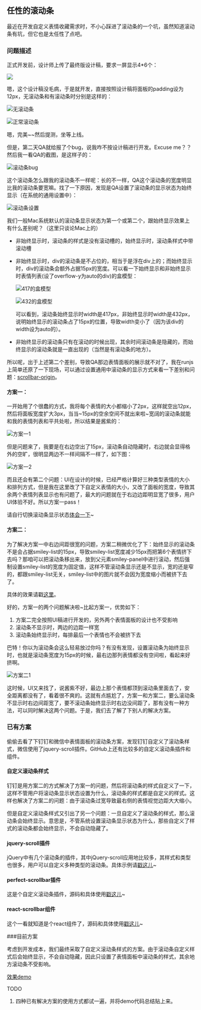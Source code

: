 ## 任性的滚动条



最近在开发自定义表情收藏需求时，不小心踩进了滚动条的一个坑，虽然知道滚动条有坑，但它也是太任性了点吧。

### 问题描述

正式开发前，设计师上传了最终版设计稿，要求一屏显示4*6个：

![](http://ow7p6xhhi.bkt.clouddn.com/%E9%9D%A2%E6%9D%BF%E8%AE%BE%E8%AE%A1%E7%A8%BF.png)

嗯，这个设计稿没毛病，于是就开发，直接按照设计稿将面板的padding设为12px，无滚动条和有滚动条时分别是这样的：

![无滚动条](http://ow7p6xhhi.bkt.clouddn.com/%E6%97%A0%E6%BB%9A%E5%8A%A8%E6%9D%A1.png)

![正常滚动条](http://ow7p6xhhi.bkt.clouddn.com/%E6%AD%A3%E5%B8%B8%E6%BB%9A%E5%8A%A8%E6%9D%A1.png)

嗯，完美~~然后提测，坐等上线。

但是，第二天QA就给报了个bug，说我咋不按设计稿进行开发。Excuse me？？然后我一看QA的截图，是这样子的：

![滚动条bug](http://ow7p6xhhi.bkt.clouddn.com/%E6%BB%9A%E5%8A%A8%E6%9D%A1bug.png)

这个滚动条怎么跟我的滚动条不一样呢：长的不一样，QA这个滚动条的宽度明显比我的滚动条要宽嘛。找了一下原因，发现是QA设置了滚动条的显示状态为始终显示（在系统的通用设置中）：

![滚动条设置](http://ow7p6xhhi.bkt.clouddn.com/%E6%BB%9A%E5%8A%A8%E6%9D%A1%E8%AE%BE%E7%BD%AE.png)

我们一般Mac系统默认的滚动条显示状态为第一个或第二个，跟始终显示效果上有什么差别呢？（这里只谈论Mac上的）

- 非始终显示时，滚动条的样式是没有滚动槽的，始终显示时，滚动条样式中带滚动槽

- 非始终显示时，div的滚动条是不占位的，相当于是浮在div上的；而始终显示时，div的滚动条会额外占据15px的宽度。可以看一下始终显示和非始终显示时表情列表(设了overflow-y为auto的div)的盒模型：

  ![417的盒模型](http://ow7p6xhhi.bkt.clouddn.com/417%E7%9A%84%E7%9B%92%E6%A8%A1%E5%9E%8B.png)

  ![432的盒模型](http://ow7p6xhhi.bkt.clouddn.com/432%E7%9A%84%E7%9B%92%E6%A8%A1%E5%9E%8B.png)

  可以看到，滚动条始终显示时width是417px，非始终显示时width是432px，说明始终显示的滚动条占了15px的位置，导致width变小了（因为该div的width设为auto的）。

- 非始终显示的滚动条只有在滚动的时候出现，其余时间滚动条是隐藏的，而始终显示的滚动条就是一直出现的（当然是有滚动条的地方）。

所以呢，出于上述第二个差别，导致QA那边表情面板的展示就不对了，我在runjs上简单还原了一下现场，可以通过设置通用中滚动条的显示方式来看一下差别和问题：[scrollbar-origin](http://runjs.cn/code/e8cysoa4)。

#### 方案一：

一开始用了个很蠢的方式，我将每个表情的大小都缩小了2px，这样就空出12px，然后将面板宽度扩大3px，当当~15px的空余空间不就出来啦~宽阔的滚动条就能和我的表情列表和平共处啦，所以结果是酱紫的：

![方案一1](http://ow7p6xhhi.bkt.clouddn.com/%E6%96%B9%E6%A1%88%E4%B8%801.jpg)

但是问题来了，我要是在右边空出了15px，滚动条自动隐藏时，右边就会显得格外的空旷，很明显两边不一样间隔不一样了，如下图：

![方案一2](http://ow7p6xhhi.bkt.clouddn.com/%E6%96%B9%E6%A1%88%E4%B8%802.jpg)

而且还会有第二个问题：UI在设计的时候，已经严格计算好三种类型表情的大小和排列方式，但是我在这里改了下自定义表情的大小，又改了面板的宽度，导致其余两个表情列表显示也有问题了，最大的问题就在于右边边距明显宽了很多，用户UI体验不好。所以方案一pass！

请自行切换滚动条显示状态[体会一下](http://runjs.cn/code/aoh521bn)~

#### 方案二：

为了解决方案一中右边间距很宽的问题，方案二稍微优化了下：始终显示的滚动条不是会占据smiley-list的15px，导致smiley-list宽度减少15px而把第6个表情挤下去吗？那咱可以把滚动条移出来，放到父元素smiley-panel中进行滚动，然后强制设置smiley-list的宽度为固定值，这样不管滚动条显示还是不显示，宽的还是窄的，都跟smiley-list无关，smiley-list中的图片就不会因为宽度缩小而被挤下去了。

具体的效果请戳[这里](http://runjs.cn/code/d9fiqpyt)。

好的，方案一的两个问题解决啦~比起方案一，优势如下：

1. 方案二完全按照UI稿进行开发的，另外两个表情面板的设计也不受影响
2. 滚动条不显示时，两边的边距一样宽
3. 滚动条始终显示时，每排最后一个表情也不会被挤下去

巴特！你以为滚动条会这么轻易放过你吗？有没有发现，设置滚动条为始终显示时，也就是滚动条宽度为15px的时候，最右边那列表情都没有空间啦，看起来好挤啊。

![方案二1](http://ow7p6xhhi.bkt.clouddn.com/%E6%96%B9%E6%A1%88%E4%BA%8C1.png)

这时候，UI又来找了，说酱紫不好，最边上那个表情都顶到滚动条里面去了，安全距离都没有了，看着很不爽的。这就有点尴尬了，方案一和方案二，要么滚动条不显示时右边间距宽了，要不滚动条始终显示时右边没间距了，那有没有一种方法，可以同时解决这两个问题。于是，我们去了解了下别人的解决方案。

### 已有方案

偷偷去看了下钉钉和微信中表情面板的滚动条方案，发现钉钉自定义了滚动条样式，微信使用了jquery-scroll插件。GitHub上还有比较多的自定义滚动条插件和组件。

#### 自定义滚动条样式

钉钉是用方案二的方式解决了方案一的问题，然后将滚动条的样式自定义了一下，这样不管用户将滚动条显示状态设置为什么，滚动条的样式都是自定义的样式。这样也解决了方案二的问题：由于滚动条过宽导致最右侧的表情视觉边距大大缩小。

但是自定义滚动条样式又引出了另一个问题：一旦自定义了滚动条的样式，那么滚动条会始终显示。意思是，不管系统设置滚动条显示状态为什么，那些自定义了样式的滚动条都会始终显示，不会自动隐藏了。

#### jquery-scroll插件

jQuery中有几个滚动条的插件，其中jQuery-scroll应用地比较多，其样式和类型也很多，用户可以自定义多种类型的滚动条。具体示例请[戳这儿](https://gromo.github.io/jquery.scrollbar/demo/basic.html)~

#### perfect-scrollbar插件

这是个自定义滚动条插件，源码和具体使用[戳这儿](https://github.com/utatti/perfect-scrollbar)~

#### react-scrollbar组件

这个一看就知道是个react组件了，源码和具体使用[戳这儿](https://github.com/BosNaufal/react-scrollbar)~

###目前方案

考虑到开发成本，我们最终采取了自定义滚动条样式的方案。由于滚动条自定义样式后会始终显示，不会自动隐藏，因此只设置了表情面板中滚动条的样式，其余地方滚动条不受影响。

[效果demo](http://runjs.cn/code/srcmu8oo)



TODO

1. 四种已有解决方案的使用方式都试一遍，并将demo代码总结贴上来。